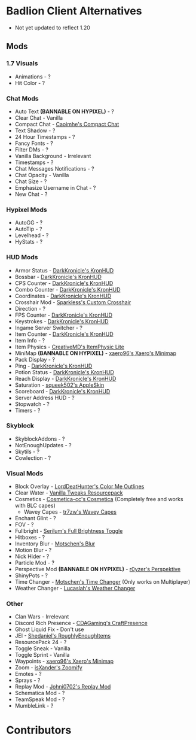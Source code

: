 # Badlion Client Alternatives

* Not yet updated to reflect 1.20

## Mods

### 1.7 Visuals

* Animations - ?
* Hit Color  - ?

### Chat Mods
  
* Auto Text **(BANNABLE ON HYPIXEL)** - ?
* Clear Chat - Vanilla
* Compact Chat - [Caoimhe's Compact Chat](https://modrinth.com/mod/compact-chat)
* Text Shadow - ?
* 24 Hour Timestamps - ?
* Fancy Fonts - ?
* Filter DMs - ?
* Vanilla Background - Irrelevant
* Timestamps - ?
* Chat Messages Notifications - ?
* Chat Opacity - Vanilla
* Chat Size - ?
* Emphasize Username in Chat - ?
* New Chat - ?

### Hypixel Mods

* AutoGG - ?
* AutoTip - ?
* Levelhead - ?
* HyStats - ?

### HUD Mods

* Armor Status - [DarkKronicle's KronHUD](https://modrinth.com/mod/kronhud)
* Bossbar - [DarkKronicle's KronHUD](https://modrinth.com/mod/kronhud)
* CPS Counter - [DarkKronicle's KronHUD](https://modrinth.com/mod/kronhud)
* Combo Counter - [DarkKronicle's KronHUD](https://modrinth.com/mod/kronhud)
* Coordinates - [DarkKronicle's KronHUD](https://modrinth.com/mod/kronhud)
* Crosshair Mod - [Sparkless's Custom Crosshair](https://modrinth.com/mod/custom-crosshair-mod)
* Direction - ?
* FPS Counter - [DarkKronicle's KronHUD](https://modrinth.com/mod/kronhud)
* Keystrokes - [DarkKronicle's KronHUD](https://modrinth.com/mod/kronhud)
* Ingame Server Switcher - ?
* Item Counter - [DarkKronicle's KronHUD](https://modrinth.com/mod/kronhud)
* Item Info - ?
* Item Physics - [CreativeMD's ItemPhysic Lite](https://modrinth.com/mod/itemphysic-lite)
* MiniMap **(BANNABLE ON HYPIXEL)** - [xaero96's Xaero's Minimap](https://www.curseforge.com/minecraft/mc-mods/xaeros-minimap)
* Pack Display - ?
* Ping - [DarkKronicle's KronHUD](https://modrinth.com/mod/kronhud)
* Potion Status - [DarkKronicle's KronHUD](https://modrinth.com/mod/kronhud)
* Reach Display - [DarkKronicle's KronHUD](https://modrinth.com/mod/kronhud)
* Saturation - [squeek502's AppleSkin](https://modrinth.com/mod/appleskin)
* Scoreboard - [DarkKronicle's KronHUD](https://modrinth.com/mod/kronhud)
* Server Address HUD - ?
* Stopwatch - ?
* Timers - ?

### Skyblock

* SkyblockAddons - ?
* NotEnoughUpdates - ?
* Skytils - ?
* Cowlection - ?

### Visual Mods

* Block Overlay - [LordDeatHunter's Color Me Outlines](https://modrinth.com/mod/color-me-outlines)
* Clear Water - [Vanilla Tweaks Resourcepack](https://vanillatweaks.net/picker/resource-packs/)
* Cosmetics - [Cosmetica-cc's Cosmetica](https://modrinth.com/mod/cosmetica) (Completely free and works with BLC capes)
    * Wavey Capes - [tr7zw's Wavey Capes](https://modrinth.com/mod/wavey-capes)
* Enchant Glint - ?
* FOV - ?
* Fullbright - [Serilum's Full Brightness Toggle](https://modrinth.com/mod/full-brightness-toggle)
* Hitboxes - ?
* Inventory Blur - [Motschen's Blur](https://modrinth.com/mod/blur-fabric)
* Motion Blur - ?
* Nick Hider - ?
* Particle Mod - ?
* Perspective Mod **(BANNABLE ON HYPIXEL)** - [r0yzer's Perspektive](https://modrinth.com/mod/perspektive)
* ShinyPots - ?
* Time Changer - [Motschen's Time Changer](https://modrinth.com/mod/time-changer) (Only works on Multiplayer)
* Weather Changer - [Lucaslah's Weather Changer](https://modrinth.com/mod/weather-changer)

### Other

* Clan Wars - Irrelevant
* Discord Rich Presence - [CDAGaming's CraftPresence](https://modrinth.com/mod/craftpresence)
* Ghost Liquid Fix - Don't use
* JEI - [Shedaniel's RoughlyEnoughItems](https://modrinth.com/mod/roughly-enough-items)
* ResourcePack 24 - ?
* Toggle Sneak - Vanilla
* Toggle Sprint - Vanilla
* Waypoints - [xaero96's Xaero's Minimap](https://www.curseforge.com/minecraft/mc-mods/xaeros-minimap)
* Zoom - [isXander's Zoomify](https://modrinth.com/mod/zoomify)
* Emotes - ?
* Sprays - ?
* Replay Mod - [Johni0702's Replay Mod](https://modrinth.com/mod/replaymod)
* Schematica Mod - ?
* TeamSpeak Mod - ?
* MumbleLink - ?

# Contributors
